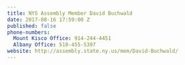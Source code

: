 ```yaml
---
title: NYS Assembly Member David Buchwald
date: 2017-08-16 17:59:00 Z
published: false
phone-numbers:
  Mount Kisco Office: 914-244-4451
  Albany Office: 518-455-5397
website: http://assembly.state.ny.us/mem/David-Buchwald/
---
```


